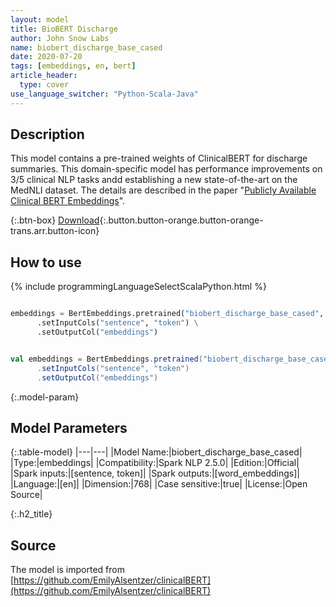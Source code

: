 ```yaml
---
layout: model
title: BioBERT Discharge
author: John Snow Labs
name: biobert_discharge_base_cased
date: 2020-07-20
tags: [embeddings, en, bert]
article_header:
  type: cover
use_language_switcher: "Python-Scala-Java"
---
```


## Description
This model contains a pre-trained weights of ClinicalBERT for discharge summaries. This domain-specific model has performance improvements on 3/5 clinical NLP tasks andd establishing a new state-of-the-art on the MedNLI dataset. The details are described in the paper "[Publicly Available Clinical BERT Embeddings](https://www.aclweb.org/anthology/W19-1909/)".

{:.btn-box}
[Download](https://s3.amazonaws.com/auxdata.johnsnowlabs.com/public/models/biobert_discharge_base_cased_en_2.5.0_2.4_1590490193605.zip){:.button.button-orange.button-orange-trans.arr.button-icon}

## How to use

{% include programmingLanguageSelectScalaPython.html %}

```python

embeddings = BertEmbeddings.pretrained("biobert_discharge_base_cased", "en") \
      .setInputCols("sentence", "token") \
      .setOutputCol("embeddings")
```

```scala

val embeddings = BertEmbeddings.pretrained("biobert_discharge_base_cased", "en")
      .setInputCols("sentence", "token")
      .setOutputCol("embeddings")
```

{:.model-param}
## Model Parameters

{:.table-model}
|---|---|
|Model Name:|biobert_discharge_base_cased|
|Type:|embeddings|
|Compatibility:|Spark NLP 2.5.0|
|Edition:|Official|
|Spark inputs:|[sentence, token]|
|Spark outputs:|[word_embeddings]|
|Language:|[en]|
|Dimension:|768|
|Case sensitive:|true|
|License:|Open Source|

{:.h2_title}
## Source
The model is imported from [https://github.com/EmilyAlsentzer/clinicalBERT](https://github.com/EmilyAlsentzer/clinicalBERT)
